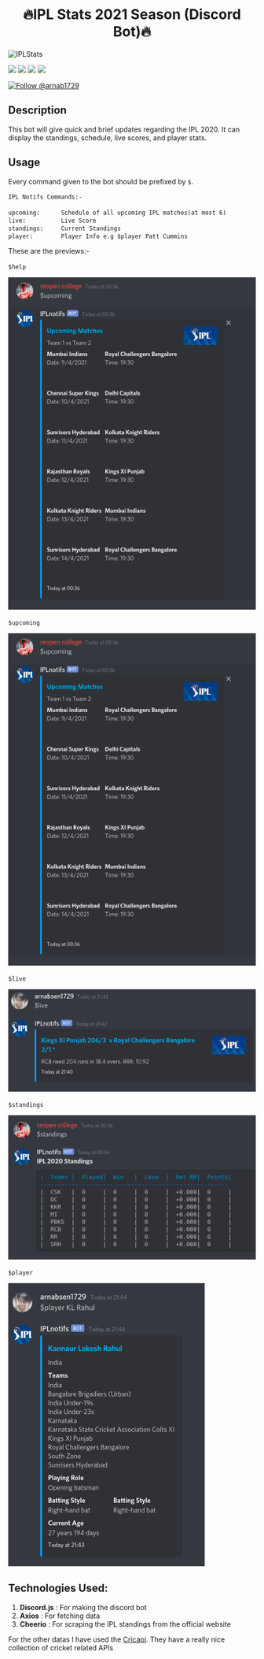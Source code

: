 <div align="center"><h1>🔥IPL Stats 2021 Season (Discord Bot)🔥</h1></div>


![IPLStats](https://socialify.git.ci/arnabsen1729/IPLStats/image?description=1&descriptionEditable=Discord%20bot%20for%20IPL%20statistics%2C%20standings%20and%20player%20information&font=Rokkitt&forks=1&language=1&owner=1&pattern=Circuit%20Board&stargazers=1&theme=Dark)

<img src="https://img.shields.io/badge/javascript%20-%23323330.svg?&style=for-the-badge&logo=javascript&logoColor=%23F7DF1E"/>
<img src="https://img.shields.io/badge/node.js%20-%2343853D.svg?&style=for-the-badge&logo=node.js&logoColor=white"/>   <img src="https://img.shields.io/badge/github%20-%23121011.svg?&style=for-the-badge&logo=github&logoColor=white"/> <img src="https://img.shields.io/badge/heroku%20-%23430098.svg?&style=for-the-badge&logo=heroku&logoColor=white"/>

[![Follow @arnab1729](https://img.shields.io/github/followers/arnabsen1729?label=follow%20me&style=for-the-badge)](https://github.com/arnabsen1729)

## Description

This bot will give quick and brief updates regarding the IPL 2020. It can display the standings, schedule, live scores, and player stats.

## Usage

Every command given to the bot should be prefixed by `$`.

```
IPL Notifs Commands:-

upcoming:      Schedule of all upcoming IPL matches(at most 6)
live:          Live Score
standings:     Current Standings
player:        Player Info e.g $player Patt Cummins
```

These are the previews:-

`$help`

![help](assets/ss/upcoming.png)

`$upcoming`

![upcoming](assets/ss/upcoming.png)

`$live`

![live](assets/ss/live.png)

`$standings`

![standings](assets/ss/standings.png)

`$player`

![player](assets/ss/player.png)

## Technologies Used:

1. **Discord.js** : For making  the discord bot
2. **Axios** : For fetching data
3. **Cheerio** : For scraping the IPL standings from the official website

For the other datas I have used the [Cricapi](https://cricapi.com/). They have a really nice collection of cricket related APIs
